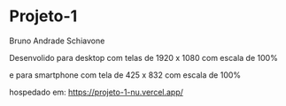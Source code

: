# Projeto-1

Bruno Andrade Schiavone

Desenvolido para desktop com telas de 1920 x 1080 com escala de 100%

e para smartphone com tela de 425 x 832 com escala de 100%

hospedado em: https://projeto-1-nu.vercel.app/
